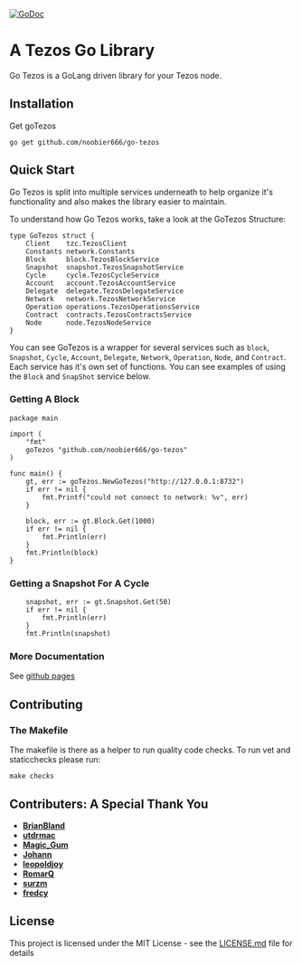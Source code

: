 [![GoDoc](https://godoc.org/github.com/golang/gddo?status.svg)](https://godoc.org/github.com/noobier666/go-tezos)
# A Tezos Go Library

Go Tezos is a GoLang driven library for your Tezos node. 

## Installation

Get goTezos 
```
go get github.com/noobier666/go-tezos
```

## Quick Start 
Go Tezos is split into multiple services underneath to help organize it's functionality and also makes the library easier to maintain. 

To understand how Go Tezos works, take a look at the GoTezos Structure: 
```
type GoTezos struct {
	Client    tzc.TezosClient
	Constants network.Constants
	Block     block.TezosBlockService
	Snapshot  snapshot.TezosSnapshotService
	Cycle     cycle.TezosCycleService
	Account   account.TezosAccountService
	Delegate  delegate.TezosDelegateService
	Network   network.TezosNetworkService
	Operation operations.TezosOperationsService
	Contract  contracts.TezosContractsService
	Node      node.TezosNodeService
}
```
You can see GoTezos is a wrapper for several services such as `block`,  `Snapshot`, `Cycle`, `Account`, `Delegate`, `Network`, `Operation`, `Node`, and `Contract`.
Each service has it's own set of functions. You can see examples of using the `Block` and `SnapShot` service below.


### Getting A Block

```
package main

import (
	"fmt"
	goTezos "github.com/noobier666/go-tezos"
)

func main() {
	gt, err := goTezos.NewGoTezos("http://127.0.0.1:8732")
	if err != nil {
		fmt.Printf("could not connect to network: %v", err)
	}

	block, err := gt.Block.Get(1000)
	if err != nil {
		fmt.Println(err)
	}
	fmt.Println(block)
}
```

### Getting a Snapshot For A Cycle
```
	snapshot, err := gt.Snapshot.Get(50)
	if err != nil {
		fmt.Println(err)
	}
	fmt.Println(snapshot)
```

### More Documentation
See [github pages](https://noobier666.github.io/go-tezos/v2/)

## Contributing

### The Makefile
The makefile is there as a helper to run quality code checks. To run vet and staticchecks please run: 
```
make checks
```

## Contributers: A Special Thank You

* [**BrianBland**](https://github.com/BrianBland)
* [**utdrmac**](https://github.com/utdrmac)
* [**Magic_Gum**](https://github.com/fkbenjamin)
* [**Johann**](https://github.com/tulpenhaendler)
* [**leopoldjoy**](https://github.com/leopoldjoy)
* [**RomarQ**](https://github.com/RomarQ)
* [**surzm**](https://github.com/surzm)
* [**fredcy**](https://github.com/fredcy)

## License

This project is licensed under the MIT License - see the [LICENSE.md](LICENSE.md) file for details
